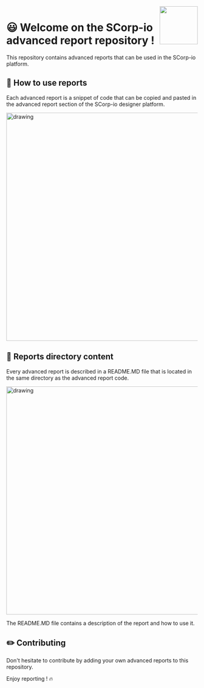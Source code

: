 <img src="https://github.com/tech-scorpio/scorpio-advanced-reports/blob/master/assets/scorpio-logo-wotext.svg?raw=true" align="right" width="100" />

# :smiley: Welcome on the SCorp-io advanced report repository !

This repository contains advanced reports that can be used in the SCorp-io platform.

## :wrench: How to use reports

Each advanced report is a snippet of code that can be copied and pasted in the advanced report section of the SCorp-io
designer platform.

<img src="https://github.com/tech-scorpio/scorpio-advanced-reports/blob/master/assets/scorpio-designer-advanced-report.png?raw=true" alt="drawing" width="600"/> 

## :file_folder: Reports directory content

Every advanced report is described in a README.MD file that is located in the same directory as the advanced report
code.

<img src="https://github.com/tech-scorpio/scorpio-advanced-reports/blob/master/assets/advanced-report-directory.png?raw=true" alt="drawing" width="600"/> 

The README.MD file contains a description of the report and how to use it.

## :pencil2: Contributing

Don't hesitate to contribute by adding your own advanced reports to this repository.

Enjoy reporting ! :fire: 
